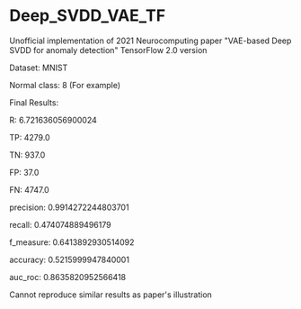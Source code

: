 # Deep_SVDD_VAE_TF
Unofficial implementation of 2021 Neurocomputing paper "VAE-based Deep SVDD for anomaly detection" TensorFlow 2.0 version

Dataset: MNIST

Normal class: 8 (For example)

Final Results:

R: 6.721636056900024

TP: 4279.0

TN: 937.0

FP: 37.0

FN: 4747.0

precision: 0.9914272244803701

recall: 0.474074889496179

f_measure: 0.6413892930514092

accuracy: 0.5215999947840001

auc_roc: 0.8635820952566418

Cannot reproduce similar results as paper's illustration
